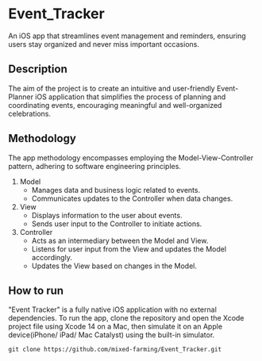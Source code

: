 # Event_Tracker
An iOS app that streamlines event management and reminders, ensuring users stay organized and never miss important occasions.

## Description
The aim of the project is to create an intuitive and user-friendly Event-Planner iOS application that simplifies the process of planning and coordinating events, encouraging meaningful and
well-organized celebrations.

## Methodology
The app methodology encompasses employing the Model-View-Controller pattern, adhering to software engineering principles.
1) Model
   - Manages data and business logic related to events.
   - Communicates updates to the Controller when data changes.
2) View
   - Displays information to the user about events.
   - Sends user input to the Controller to initiate actions.
3) Controller
   - Acts as an intermediary between the Model and View.
   - Listens for user input from the View and updates the Model accordingly.
   - Updates the View based on changes in the Model.

## How to run
"Event Tracker" is a fully native iOS application with no external dependencies. To run the app, clone the repository and open the Xcode project file using Xcode 14 on a Mac, then simulate it on an Apple device(iPhone/ iPad/ Mac Catalyst) using the built-in simulator.
```
git clone https://github.com/mixed-farming/Event_Tracker.git
```
